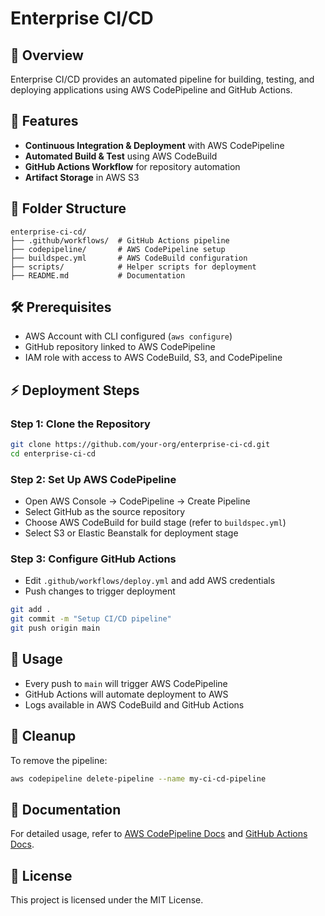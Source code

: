# Enterprise CI/CD

## 📌 Overview
Enterprise CI/CD provides an automated pipeline for building, testing, and deploying applications using AWS CodePipeline and GitHub Actions.

## 🚀 Features
- **Continuous Integration & Deployment** with AWS CodePipeline
- **Automated Build & Test** using AWS CodeBuild
- **GitHub Actions Workflow** for repository automation
- **Artifact Storage** in AWS S3

## 📂 Folder Structure
```
enterprise-ci-cd/
├── .github/workflows/  # GitHub Actions pipeline
├── codepipeline/       # AWS CodePipeline setup
├── buildspec.yml       # AWS CodeBuild configuration
├── scripts/            # Helper scripts for deployment
├── README.md           # Documentation
```

## 🛠 Prerequisites
- AWS Account with CLI configured (`aws configure`)
- GitHub repository linked to AWS CodePipeline
- IAM role with access to AWS CodeBuild, S3, and CodePipeline

## ⚡ Deployment Steps

### **Step 1: Clone the Repository**
```sh
git clone https://github.com/your-org/enterprise-ci-cd.git
cd enterprise-ci-cd
```

### **Step 2: Set Up AWS CodePipeline**
- Open AWS Console → CodePipeline → Create Pipeline
- Select GitHub as the source repository
- Choose AWS CodeBuild for build stage (refer to `buildspec.yml`)
- Select S3 or Elastic Beanstalk for deployment stage

### **Step 3: Configure GitHub Actions**
- Edit `.github/workflows/deploy.yml` and add AWS credentials
- Push changes to trigger deployment
```sh
git add .
git commit -m "Setup CI/CD pipeline"
git push origin main
```

## 🎯 Usage
- Every push to `main` will trigger AWS CodePipeline
- GitHub Actions will automate deployment to AWS
- Logs available in AWS CodeBuild and GitHub Actions

## 🔄 Cleanup
To remove the pipeline:
```sh
aws codepipeline delete-pipeline --name my-ci-cd-pipeline
```

## 📖 Documentation
For detailed usage, refer to [AWS CodePipeline Docs](https://docs.aws.amazon.com/codepipeline/latest/userguide/) and [GitHub Actions Docs](https://docs.github.com/en/actions).

## 📌 License
This project is licensed under the MIT License.

